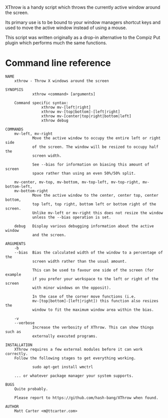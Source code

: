 XThrow is a handy script which throws the currently active window around the screen.

Its primary use is to be bound to your window managers shortcut keys and used to move the active window instead of using a mouse.

This script was written originally as a drop-in alternative to the Compiz Put plugin which performs much the same functions.


Command line reference
======================
```
NAME
    xthrow - Throw X windows around the screen

SYNOPSIS
            xthrow <command> [arguments]

    Command specific syntax:
                xthrow mv-[left|right]
                xthrow mv-[top|bottom]-[left|right]
                xthrow mv-[center|top|right|bottom|left]
                xthrow debug

COMMANDS
    mv-left, mv-right
            Move the active window to occupy the entire left or right side
            of the screen. The window will be resized to occupy half the
            screen width.

            See --bias for information on biasing this amount of screen
            space rather than using an even 50%/50% split.

    mv-center, mv-top, mv-bottom, mv-top-left, mv-top-right, mv-bottom-left,
    mv-bottom-right
            Move the active window to the center, center top, center bottom,
            top left, top right, bottom left or bottom right of the screen.
            Unlike mv-left or mv-right this does not resize the window
            unless the --bias operation is set.

    debug   Display various debugging information about the active window
            and the screen.

ARGUMENTS
    -b
    --bias  Bias the calculated width of the window to a percentage of the
            screen width rather than the usual amount.

            This can be used to favour one side of the screen (for example
            if you prefer your workspace to the left or right of the screen
            with minor windows on the opposit).

            In the case of the corner move functions (i.e.
            mv-[top|bottom]-[left|right]) this function also resizes the
            window to fit the maximum window area within the bias.

    -v
    --verbose
            Increase the verbosity of XThrow. This can show things such as
            externally executed programs.

INSTALLATION
    XThrow requires a few external modules before it can work correctly.
    Follow the following stages to get everything working.

            sudo apt-get install wmctrl

    ... or whatever package manager your system supports.

BUGS
    Quite probably.

    Please report to https://github.com/hash-bang/XThrow when found.

AUTHOR
    Matt Carter <m@ttcarter.com>

```
